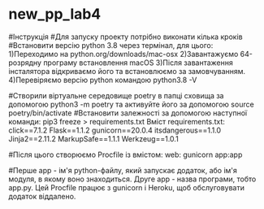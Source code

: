 # new_pp_lab4
#Інструкція
#Для запуску проекту потрібно виконати кілька кроків
#Встановити версію python 3.8 через термінал, для цього:
1)Переходимо на  python.org/downloads/mac-osx
2)Завантажуємо 64-розрядну програму встановлення macOS
3)Після завантаження інсталятора відкриваємо його та встановлюємо за замовчуванням.
4)Перевіряємо версію python командою python3.8 -V

#Створили віртуальне середовище poetry в папці сховища за допомогою python3 -m poetry та активуйте його за допомогою source poetry/bin/activate
#Встановити  залежності за допомогою наступної команди: pip3 freeze > requirements.txt
Вміст requirements.txt:
click==7.1.2
Flask==1.1.2
gunicorn==20.0.4
itsdangerous==1.1.0
Jinja2==2.11.2
MarkupSafe==1.1.1
Werkzeug==1.0.1

#Після цього створюємо Procfile із вмістом:
web: gunicorn app:app

#Перше app - ім'я python-файлу, який запускає додаток, або ім'я модуля, в якому воно знаходиться. Друге app - назва програми, тобто app.py. Цей Procfile працює з gunicorn і Heroku, щоб обслуговувати додаток віддалено.



